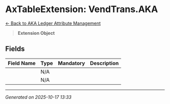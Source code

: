 # AxTableExtension: VendTrans.AKA

[← Back to AKA Ledger Attribute Management](../README.md)

> **Extension Object**

## Fields

| Field Name | Type | Mandatory | Description |
|------------|------|-----------|-------------|
|  | N/A |  |  |
|  | N/A |  |  |

---

*Generated on 2025-10-17 13:33*
